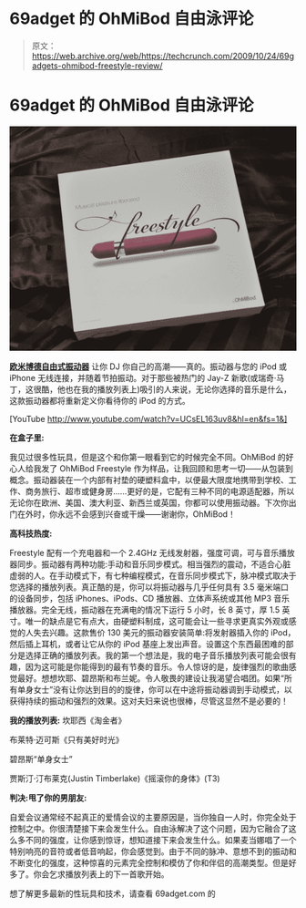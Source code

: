 # 69adget 的 OhMiBod 自由泳评论

> 原文：<https://web.archive.org/web/https://techcrunch.com/2009/10/24/69gadgets-ohmibod-freestyle-review/>

# 69adget 的 OhMiBod 自由泳评论

![Ohmibod1](img/a38b39b4346dfdab565b903f380ab909.png "Ohmibod1")

**[欧米博德自由式振动器](https://web.archive.org/web/20230315060314/http://www.ohmibod.com/freestyle.html)** 让你 DJ 你自己的高潮——真的。振动器与您的 iPod 或 iPhone 无线连接，并随着节拍振动。对于那些被热门的 Jay-Z 新歌(或瑞奇·马丁，这很酷，他也在我的播放列表上)吸引的人来说，无论你选择的音乐是什么，这款振动器都将重新定义你看待你的 iPod 的方式。

[YouTube http://www.youtube.com/watch?v=UCsEL163uv8&hl=en&fs=1&]

**在盒子里:**

我见过很多性玩具，但是这个和你第一眼看到它的时候完全不同。OhMiBod 的好心人给我发了 OhMiBod Freestyle 作为样品，让我回顾和思考一切——从包装到概念。振动器装在一个内部有衬垫的硬塑料盒中，以便最大限度地携带到学校、工作、商务旅行、超市或健身房……更好的是，它配有三种不同的电源适配器，所以无论你在欧洲、美国、澳大利亚、新西兰或英国，你都可以使用振动器。下次你出门在外时，你永远不会感到兴奋或干燥——谢谢你，OhMiBod！

**高科技热度:**

Freestyle 配有一个充电器和一个 2.4GHz 无线发射器，强度可调，可与音乐播放器同步。振动器有两种功能:手动和音乐同步模式。相当强烈的震动，不适合心脏虚弱的人。在手动模式下，有七种编程模式，在音乐同步模式下，脉冲模式取决于您选择的播放列表。真正酷的是，你可以将振动器与几乎任何具有 3.5 毫米端口的设备同步，包括 iPhones、iPods、CD 播放器、立体声系统或其他 MP3 音乐播放器。完全无线，振动器在充满电的情况下运行 5 小时，长 8 英寸，厚 1.5 英寸。唯一的缺点是它有点大，由硬塑料制成，这可能会让一些寻求更真实外观或感觉的人失去兴趣。这款售价 130 美元的振动器安装简单:将发射器插入你的 iPod，然后插上耳机，或者让它从你的 iPod 基座上发出声音。设置这个东西最困难的部分是选择正确的播放列表。我的第一个想法是，我的电子音乐播放列表可能会很有趣，因为这可能是你能得到的最有节奏的音乐。令人惊讶的是，旋律强烈的歌曲感觉最好。想想坎耶、碧昂斯和布兰妮。令人敬畏的建设让我渴望合唱团。如果“所有单身女士”没有让你达到目的的旋律，你可以在中途将振动器调到手动模式，以获得持续的振动和强烈的效果。这对夫妇来说也很棒，尽管这显然不是必要的！

**我的播放列表:**
坎耶西《淘金者》

布莱特·迈可斯《只有美好时光》

碧昂斯“单身女士”

贾斯汀·汀布莱克(Justin Timberlake)《摇滚你的身体》(T3)

**判决:甩了你的男朋友:**

自爱会议通常经不起真正的爱情会议的主要原因是，当你独自一人时，你完全处于控制之中。你很清楚接下来会发生什么。自由泳解决了这个问题，因为它融合了这么多不同的强度，让你感到惊讶，想知道接下来会发生什么。如果麦当娜唱了一个特别响亮的音符或者低音响起，你会感觉到。由于不同的脉冲、意想不到的振动和不断变化的强度，这种惊喜的元素完全控制和模仿了你和伴侣的高潮类型。但是好多了。你会乞求播放列表上的下一首歌开始。

想了解更多最新的性玩具和技术，请查看 69adget.com 的